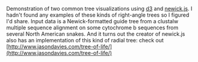 Demonstration of two common tree visualizations using [d3](http://mbostock.github.com/d3) and [newick.js](https://github.com/jasondavies/newick.js).  I hadn't found any examples of these kinds of right-angle trees so I figured I'd share.  Input data is a Newick-formatted guide tree from a clustalw multiple sequence alignment on some cytochrome b sequences from several North American snakes.  And it turns out the creator of newick.js also has an implementation of this kind of radial tree: check out [http://www.jasondavies.com/tree-of-life/](http://www.jasondavies.com/tree-of-life/)